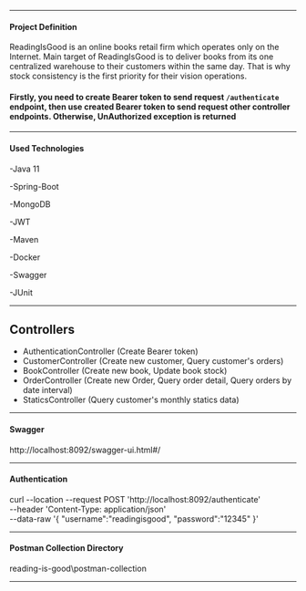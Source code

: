 -------------------------------------
#### **Project Definition**

ReadingIsGood is an online books retail firm which operates only on the Internet. Main
target of ReadingIsGood is to deliver books from its one centralized warehouse to their
customers within the same day. That is why stock consistency is the first priority for their
vision operations.

#### Firstly, you need to create Bearer token to send request ```/authenticate``` endpoint, then use created Bearer token to send request other controller endpoints. Otherwise, UnAuthorized exception is returned

-------------------------------------

#### **Used Technologies**

-Java 11

-Spring-Boot

-MongoDB

-JWT

-Maven

-Docker

-Swagger

-JUnit 

-------------------------------------
## Controllers
* AuthenticationController (Create Bearer token)
* CustomerController (Create new customer, Query customer's orders)
* BookController (Create new book, Update book stock)
* OrderController (Create new Order, Query order detail, Query orders by date interval)
* StaticsController (Query customer's monthly statics data)

-------------------------------------

#### **Swagger**


http://localhost:8092/swagger-ui.html#/


-------------------------------------



#### **Authentication**

curl --location --request POST 'http://localhost:8092/authenticate' \
--header 'Content-Type: application/json' \
--data-raw '{
    "username":"readingisgood",
    "password":"12345"
}'


-------------------------------------

#### **Postman Collection Directory**

reading-is-good\postman-collection

-------------------------------------


